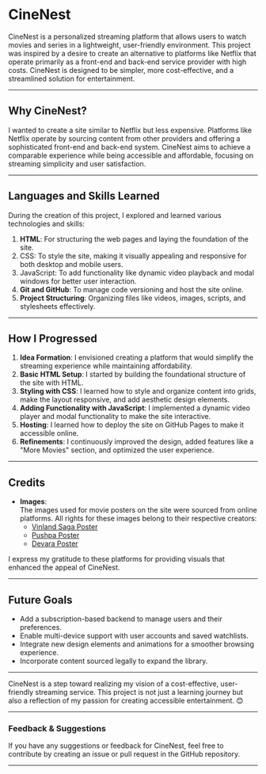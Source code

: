 # CineNest

CineNest is a personalized streaming platform that allows users to watch movies and series in a lightweight, user-friendly environment. This project was inspired by a desire to create an alternative to platforms like Netflix that operate primarily as a front-end and back-end service provider with high costs. CineNest is designed to be simpler, more cost-effective, and a streamlined solution for entertainment.

---

## Why CineNest?

I wanted to create a site similar to Netflix but less expensive. Platforms like Netflix operate by sourcing content from other providers and offering a sophisticated front-end and back-end system. CineNest aims to achieve a comparable experience while being accessible and affordable, focusing on streaming simplicity and user satisfaction.

---

## Languages and Skills Learned

During the creation of this project, I explored and learned various technologies and skills:
1. **HTML**: For structuring the web pages and laying the foundation of the site.
2. CSS: To style the site, making it visually appealing and responsive for both desktop and mobile users.
3. JavaScript: To add functionality like dynamic video playback and modal windows for better user interaction.
4. **Git and GitHub**: To manage code versioning and host the site online.
5. **Project Structuring**: Organizing files like videos, images, scripts, and stylesheets effectively.

---

## **How I Progressed**

1. **Idea Formation**: I envisioned creating a platform that would simplify the streaming experience while maintaining affordability.
2. **Basic HTML Setup**: I started by building the foundational structure of the site with HTML.
3. **Styling with CSS**: I learned how to style and organize content into grids, make the layout responsive, and add aesthetic design elements.
4. **Adding Functionality with JavaScript**: I implemented a dynamic video player and modal functionality to make the site interactive.
5. **Hosting**: I learned how to deploy the site on GitHub Pages to make it accessible online.
6. **Refinements**: I continuously improved the design, added features like a "More Movies" section, and optimized the user experience.

---

## **Credits**

- **Images**:  
  The images used for movie posters on the site were sourced from online platforms. All rights for these images belong to their respective creators:
  - [Vinland Saga Poster](https://wallpaperbat.com/)
  - [Pushpa Poster](https://media-amazon.com/)
  - [Devara Poster](https://assetscdn1.paytm.com/)

I express my gratitude to these platforms for providing visuals that enhanced the appeal of CineNest.

---

## **Future Goals**

- Add a subscription-based backend to manage users and their preferences.
- Enable multi-device support with user accounts and saved watchlists.
- Integrate new design elements and animations for a smoother browsing experience.
- Incorporate content sourced legally to expand the library.

---

CineNest is a step toward realizing my vision of a cost-effective, user-friendly streaming service. This project is not just a learning journey but also a reflection of my passion for creating accessible entertainment. 😊

---

### **Feedback & Suggestions**

If you have any suggestions or feedback for CineNest, feel free to contribute by creating an issue or pull request in the GitHub repository.

---
